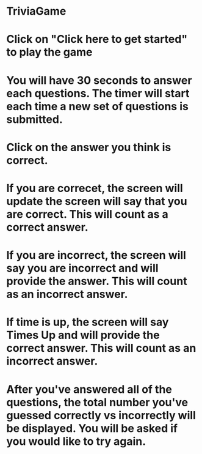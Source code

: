 # TriviaGame
# Click on "Click here to get started" to play the game
# You will have 30 seconds to answer each questions.  The timer will start each time a new set of questions is submitted.
# Click on the answer you think is correct.
# If you are correcet, the screen will update the screen will say that you are correct.  This will count as a correct answer.
# If you are incorrect, the screen will say you are incorrect and will provide the answer.  This will count as an incorrect answer.
# If time is up, the screen will say Times Up and will provide the correct answer.  This will count as an incorrect answer.
# After you've answered all of the questions, the total number you've guessed correctly vs incorrectly will be displayed. You will be asked if you would like to try again.